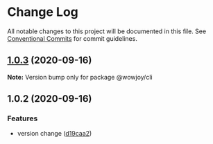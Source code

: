 # Change Log

All notable changes to this project will be documented in this file.
See [Conventional Commits](https://conventionalcommits.org) for commit guidelines.

## [1.0.3](https://github.com/wow-joy/wowjoy/compare/@wowjoy/cli@1.0.2...@wowjoy/cli@1.0.3) (2020-09-16)

**Note:** Version bump only for package @wowjoy/cli





## 1.0.2 (2020-09-16)


### Features

* version change ([d19caa2](https://github.com/wow-joy/wowjoy/commit/d19caa2de8f3c101291be5a52164921c259b2cdb))
